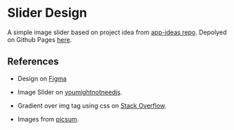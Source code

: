 # Slider Design

A simple image slider based on project idea from [app-ideas repo](https://github.com/florinpop17/app-ideas/blob/master/Projects/1-Beginner/Slider-Design.md). Depolyed on Github Pages [here](https://ranmerc.github.io/implement-app-ideas/beginner/Slider-Design/index.html).

## References

- Design on [Figma](https://www.figma.com/file/bLtHDORZNcOjZugROV92sv/slider-design?node-id=2%3A0)

- Image Slider on [youmightnotneedjs](http://youmightnotneedjs.com/#image_slider).

- Gradient over img tag using css on [Stack Overflow](https://stackoverflow.com/a/23935891).

- Images from [picsum](http://picsum.photos/).
